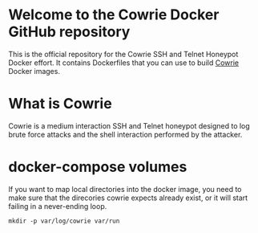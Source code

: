 # Welcome to the Cowrie Docker GitHub repository

This is the official repository for the Cowrie SSH and Telnet
Honeypot Docker effort. It contains Dockerfiles that you can use
to build [Cowrie](https://github.com/micheloosterhof/cowrie)
Docker images.

# What is Cowrie

Cowrie is a medium interaction SSH and Telnet honeypot designed to
log brute force attacks and the shell interaction performed by the
attacker.

# docker-compose volumes

If you want to map local directories into the docker image, you need
to make sure that the direcories cowrie expects already exist, or it
will start failing in a never-ending loop.

```
mkdir -p var/log/cowrie var/run
```
